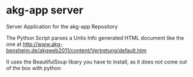 # akg-app server
Server Application for the akg-app Repository

The Python Script parses a Untis Info generated HTML document like the one at http://www.akg-bensheim.de/akgweb2011/content/Vertretung/default.htm

It uses the BeautifulSoup libary you have to install, as it does not come out of the box with python
